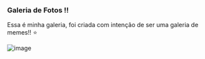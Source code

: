 ### Galeria de Fotos !!

Essa é minha galeria, foi criada com intenção de ser uma galeria de memes!! ⭐

![image](https://github.com/htklucas/galeria-fotos/assets/161860612/788a3393-622b-449e-b929-23f3c9835b52)
